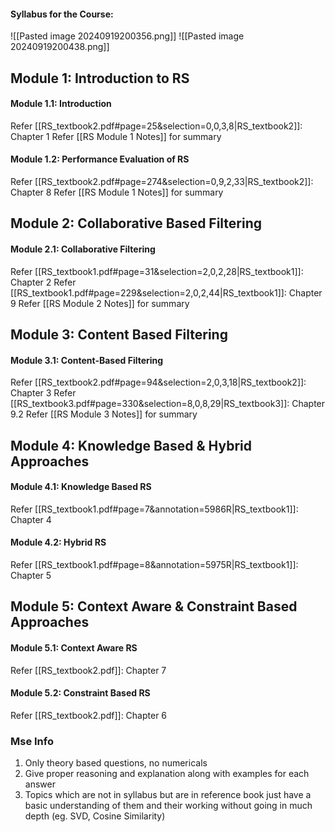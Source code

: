 #### Syllabus for the Course:
![[Pasted image 20240919200356.png]]
![[Pasted image 20240919200438.png]]

## Module 1: Introduction to RS
#### Module 1.1: Introduction
Refer [[RS_textbook2.pdf#page=25&selection=0,0,3,8|RS_textbook2]]: Chapter 1
Refer [[RS Module 1 Notes]] for summary

#### Module 1.2: Performance Evaluation of RS
Refer [[RS_textbook2.pdf#page=274&selection=0,9,2,33|RS_textbook2]]: Chapter 8
Refer [[RS Module 1 Notes]] for summary

## Module 2: Collaborative Based Filtering
#### Module 2.1: Collaborative Filtering
Refer [[RS_textbook1.pdf#page=31&selection=2,0,2,28|RS_textbook1]]: Chapter 2
Refer [[RS_textbook1.pdf#page=229&selection=2,0,2,44|RS_textbook1]]: Chapter 9
Refer [[RS Module 2 Notes]] for summary

## Module 3: Content Based Filtering
#### Module 3.1: Content-Based Filtering
Refer [[RS_textbook2.pdf#page=94&selection=2,0,3,18|RS_textbook2]]: Chapter 3
Refer [[RS_textbook3.pdf#page=330&selection=8,0,8,29|RS_textbook3]]: Chapter 9.2
Refer [[RS Module 3 Notes]] for summary

## Module 4: Knowledge Based & Hybrid Approaches
#### Module 4.1: Knowledge Based RS
Refer [[RS_textbook1.pdf#page=7&annotation=5986R|RS_textbook1]]: Chapter 4

#### Module 4.2: Hybrid RS
Refer [[RS_textbook1.pdf#page=8&annotation=5975R|RS_textbook1]]: Chapter 5

## Module 5: Context Aware & Constraint Based Approaches
#### Module 5.1: Context Aware RS
Refer [[RS_textbook2.pdf]]: Chapter 7

#### Module 5.2: Constraint Based RS
Refer [[RS_textbook2.pdf]]: Chapter 6

### Mse Info
1. Only theory based questions, no numericals
2. Give proper reasoning and explanation along with examples for each answer
3. Topics which are not in syllabus but are in reference book just have a basic understanding of them and their working without going in much depth (eg. SVD, Cosine Similarity)

